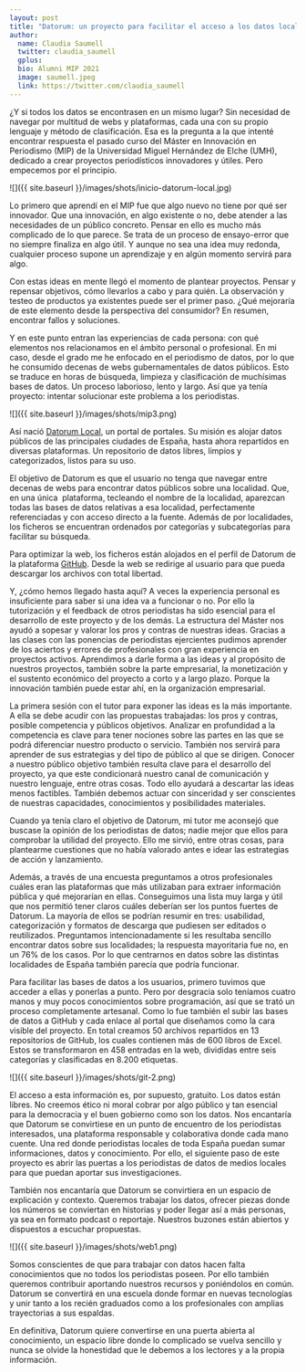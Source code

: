 ```yaml
---
layout: post
title: "Datorum: un proyecto para facilitar el acceso a los datos locales"
author:
  name: Claudia Saumell
  twitter: claudia_saumell
  gplus:  
  bio: Alumni MIP 2021
  image: saumell.jpeg
  link: https://twitter.com/claudia_saumell
---
```

¿Y si todos los datos se encontrasen en un mismo lugar? Sin necesidad de navegar por multitud de webs y plataformas, cada una con su propio lenguaje y método de clasificación. Esa es la pregunta a la que intenté encontrar respuesta el pasado curso del Máster en Innovación en Periodismo (MIP) de la Universidad Miguel Hernández de Elche (UMH), dedicado a crear proyectos periodísticos innovadores y útiles. Pero empecemos por el principio. 

![]({{ site.baseurl }}/images/shots/inicio-datorum-local.jpg)

Lo primero que aprendí en el MIP fue que algo nuevo no tiene por qué ser innovador. Que una innovación, en algo existente o no, debe atender a las necesidades de un público concreto. Pensar en ello es mucho más complicado de lo que parece. Se trata de un proceso de ensayo-error que no siempre finaliza en algo útil. Y aunque no sea una idea muy redonda, cualquier proceso supone un aprendizaje y en algún momento servirá para algo. 

Con estas ideas en mente llegó el momento de plantear proyectos. Pensar y repensar objetivos, cómo llevarlos a cabo y para quién. La observación y testeo de productos ya existentes puede ser el primer paso. ¿Qué mejoraría de este elemento desde la perspectiva del consumidor? En resumen, encontrar fallos y soluciones. 

Y en este punto entran las experiencias de cada persona: con qué elementos nos relacionamos en el ámbito personal o profesional. En mi caso, desde el grado me he enfocado en el periodismo de datos, por lo que he consumido decenas de webs gubernamentales de datos públicos. Esto se traduce en horas de búsqueda, limpieza y clasificación de muchísimas bases de datos. Un proceso laborioso, lento y largo. Así que ya tenía proyecto: intentar solucionar este problema a los periodistas.

![]({{ site.baseurl }}/images/shots/mip3.png)

Así nació [Datorum Local](https://www.datorum.es/), un portal de portales. Su misión es alojar datos públicos de las principales ciudades de España, hasta ahora repartidos en diversas plataformas. Un repositorio de datos libres, limpios y categorizados, listos para su uso. 

El objetivo de Datorum es que el usuario no tenga que navegar entre decenas de webs para encontrar datos públicos sobre una localidad. Que, en una única  plataforma, tecleando el nombre de la localidad, aparezcan todas las bases de datos relativas a esa localidad, perfectamente referenciadas y con acceso directo a la fuente. Además de por localidades, los ficheros se encuentran ordenados por categorías y subcategorías para facilitar su búsqueda. 

Para optimizar la web, los ficheros están alojados en el perfil de Datorum de la plataforma [GitHub](https://github.com/DatorumLocal). Desde la web se redirige al usuario para que pueda descargar los archivos con total libertad. 

Y, ¿cómo hemos llegado hasta aquí? A veces la experiencia personal es insuficiente para saber si una idea va a funcionar o no. Por ello la tutorización y el feedback de otros periodistas ha sido esencial para el desarrollo de este proyecto y de los demás. La estructura del Máster nos ayudó a sopesar y valorar los pros y contras de nuestras ideas. Gracias a las clases con las ponencias de periodistas ejercientes pudimos aprender de los aciertos y errores de profesionales con gran experiencia en proyectos activos. Aprendimos a darle forma a las ideas y al propósito de nuestros proyectos, también sobre la parte empresarial, la monetización y el sustento económico del proyecto a corto y a largo plazo. Porque la innovación también puede estar ahí, en la organización empresarial.

La primera sesión con el tutor para exponer las ideas es la más importante. A ella se debe acudir con las propuestas trabajadas: los pros y contras, posible competencia y públicos objetivos. Analizar en profundidad a la competencia es clave para tener nociones sobre las partes en las que se podrá diferenciar nuestro producto o servicio. También nos servirá para aprender de sus estrategias y del tipo de público al que se dirigen. Conocer a nuestro público objetivo también resulta clave para el desarrollo del proyecto, ya que este condicionará nuestro canal de comunicación y nuestro lenguaje, entre otras cosas. Todo ello ayudará a descartar las ideas menos factibles. También debemos actuar con sinceridad y ser conscientes de nuestras capacidades, conocimientos y posibilidades materiales. 

Cuando ya tenía claro el objetivo de Datorum, mi tutor me aconsejó que buscase la opinión de los periodistas de datos; nadie mejor que ellos para comprobar la utilidad del proyecto. Ello me sirvió, entre otras cosas, para plantearme cuestiones que no había valorado antes e idear las estrategias de acción y lanzamiento. 

Además, a través de una encuesta preguntamos a otros profesionales cuáles eran las plataformas que más utilizaban para extraer información pública y qué mejorarían en ellas. Conseguimos una lista muy larga y útil que nos permitió tener claros cuáles deberían ser los puntos fuertes de Datorum. La mayoría de ellos se podrían resumir en tres: usabilidad, categorización y formatos de descarga que pudiesen ser editados o reutilizados. Preguntamos intencionadamente si les resultaba sencillo encontrar datos sobre sus localidades; la respuesta mayoritaria fue no, en un 76% de los casos. Por lo que centrarnos en datos sobre las distintas localidades de España también parecía que podría funcionar. 

Para facilitar las bases de datos a los usuarios, primero tuvimos que acceder a ellas y ponerlas a punto. Pero por desgracia solo teníamos cuatro manos y muy pocos conocimientos sobre programación, así que se trató un proceso completamente artesanal. Como lo fue también el subir las bases de datos a GitHub y cada enlace al portal que diseñamos como la cara visible del proyecto. En total creamos 50 archivos repartidos en 13 repositorios de GitHub, los cuales contienen más de 600 libros de Excel. Estos se transformaron en 458 entradas en la web, divididas entre seis categorías y clasificadas en 8.200 etiquetas. 

![]({{ site.baseurl }}/images/shots/git-2.png)

El acceso a esta información es, por supuesto, gratuito. Los datos están libres. No creemos ético ni moral cobrar por algo público y tan esencial para la democracia y el buen gobierno como son los datos. Nos encantaría que Datorum se convirtiese en un punto de encuentro de los periodistas interesados, una plataforma responsable y colaborativa donde cada mano cuente. Una red donde periodistas locales de toda España puedan sumar informaciones, datos y conocimiento. Por ello, el siguiente paso de este proyecto es abrir las puertas a los periodistas de datos de medios locales para que puedan aportar sus investigaciones. 

También nos encantaría que Datorum se convirtiera en un espacio de explicación y contexto. Queremos trabajar los datos, ofrecer piezas donde los números se conviertan en historias y poder llegar así a más personas, ya sea en formato podcast o reportaje. Nuestros buzones están abiertos y dispuestos a escuchar propuestas. 

![]({{ site.baseurl }}/images/shots/web1.png)

Somos conscientes de que para trabajar con datos hacen falta conocimientos que no todos los periodistas poseen. Por ello también queremos contribuir aportando nuestros recursos y poniéndolos en común. Datorum se convertirá en una escuela donde formar en nuevas tecnologías y unir tanto a los recién graduados como a los profesionales con amplias trayectorias a sus espaldas. 

En definitiva, Datorum quiere convertirse en una puerta abierta al conocimiento, un espacio libre donde lo complicado se vuelva sencillo y nunca se olvide la honestidad que le debemos a los lectores y a la propia información.